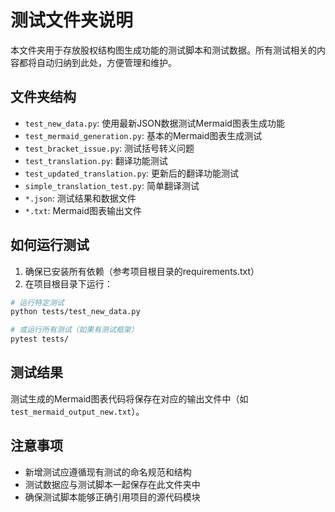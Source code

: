 # 测试文件夹说明

本文件夹用于存放股权结构图生成功能的测试脚本和测试数据。所有测试相关的内容都将自动归纳到此处，方便管理和维护。

## 文件夹结构

- `test_new_data.py`: 使用最新JSON数据测试Mermaid图表生成功能
- `test_mermaid_generation.py`: 基本的Mermaid图表生成测试
- `test_bracket_issue.py`: 测试括号转义问题
- `test_translation.py`: 翻译功能测试
- `test_updated_translation.py`: 更新后的翻译功能测试
- `simple_translation_test.py`: 简单翻译测试
- `*.json`: 测试结果和数据文件
- `*.txt`: Mermaid图表输出文件

## 如何运行测试

1. 确保已安装所有依赖（参考项目根目录的requirements.txt）
2. 在项目根目录下运行：

```bash
# 运行特定测试
python tests/test_new_data.py

# 或运行所有测试（如果有测试框架）
pytest tests/
```

## 测试结果

测试生成的Mermaid图表代码将保存在对应的输出文件中（如`test_mermaid_output_new.txt`）。

## 注意事项

- 新增测试应遵循现有测试的命名规范和结构
- 测试数据应与测试脚本一起保存在此文件夹中
- 确保测试脚本能够正确引用项目的源代码模块